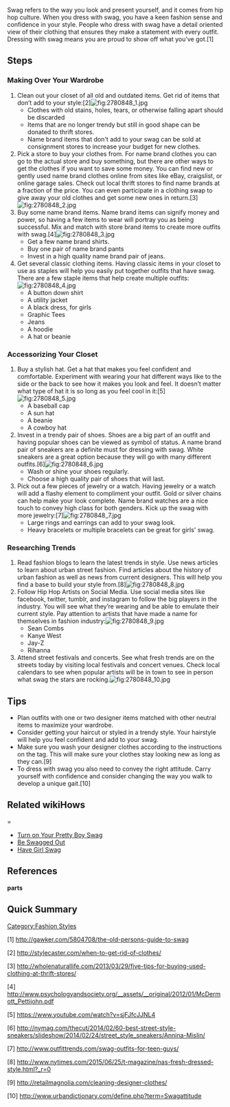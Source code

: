 Swag refers to the way you look and present yourself, and it comes from
hip hop culture. When you dress with swag, you have a keen fashion sense
and confidence in your style. People who dress with swag have a detail
oriented view of their clothing that ensures they make a statement with
every outfit. Dressing with swag means you are proud to show off what
you’ve got.[1]

## Steps

### Making Over Your Wardrobe

1.  Clean out your closet of all old and outdated items. Get rid of
    items that don’t add to your
    style:[2]![](2780848_1.jpg "fig:2780848_1.jpg")
    -   Clothes with old stains, holes, tears, or otherwise falling
        apart should be discarded
    -   Items that are no longer trendy but still in good shape can be
        donated to thrift stores.
    -   Name brand items that don't add to your swag can be sold at
        consignment stores to increase your budget for new clothes.
2.  Pick a store to buy your clothes from. For name brand clothes you
    can go to the actual store and buy something, but there are other
    ways to get the clothes if you want to save some money. You can find
    new or gently used name brand clothes online from sites like eBay,
    craigslist, or online garage sales. Check out local thrift stores to
    find name brands at a fraction of the price. You can even
    participate in a clothing swap to give away your old clothes and get
    some new ones in return.[3]![](2780848_2.jpg "fig:2780848_2.jpg")
3.  Buy some name brand items. Name brand items can signify money and
    power, so having a few items to wear will portray you as being
    successful. Mix and match with store brand items to create more
    outfits with swag.[4]![](2780848_3.jpg "fig:2780848_3.jpg")
    -   Get a few name brand shirts.
    -   Buy one pair of name brand pants
    -   Invest in a high quality name brand pair of jeans.
4.  Get several classic clothing items. Having classic items in your
    closet to use as staples will help you easily put together outfits
    that have swag. There are a few staple items that help create
    multiple outfits:![](2780848_4.jpg "fig:2780848_4.jpg")
    -   A button down shirt
    -   A utility jacket
    -   A black dress, for girls
    -   Graphic Tees
    -   Jeans
    -   A hoodie
    -   A hat or beanie

### Accessorizing Your Closet

1.  Buy a stylish hat. Get a hat that makes you feel confident and
    comfortable. Experiment with wearing your hat different ways like to
    the side or the back to see how it makes you look and feel. It
    doesn’t matter what type of hat it is so long as you feel cool in
    it:[5]![](2780848_5.jpg "fig:2780848_5.jpg")
    -   A baseball cap
    -   A sun hat
    -   A beanie
    -   A cowboy hat
2.  Invest in a trendy pair of shoes. Shoes are a big part of an outfit
    and having popular shoes can be viewed as symbol of status. A name
    brand pair of sneakers are a definite must for dressing with swag.
    White sneakers are a great option because they will go with many
    different outfits.[6]![](2780848_6.jpg "fig:2780848_6.jpg")
    -   Wash or shine your shoes regularly.
    -   Choose a high quality pair of shoes that will last.
3.  Pick out a few pieces of jewelry or a watch. Having jewelry or a
    watch will add a flashy element to compliment your outfit. Gold or
    silver chains can help make your look complete. Name brand watches
    are a nice touch to convey high class for both genders. Kick up the
    swag with more jewelry:[7]![](2780848_7.jpg "fig:2780848_7.jpg")
    -   Large rings and earrings can add to your swag look.
    -   Heavy bracelets or multiple bracelets can be great for girls'
        swag.

### Researching Trends

1.  Read fashion blogs to learn the latest trends in style. Use news
    articles to learn about urban street fashion. Find articles about
    the history of urban fashion as well as news from current designers.
    This will help you find a base to build your style
    from.[8]![](2780848_8.jpg "fig:2780848_8.jpg")
2.  Follow Hip Hop Artists on Social Media. Use social media sites like
    facebook, twitter, tumblr, and instagram to follow the big players
    in the industry. You will see what they’re wearing and be able to
    emulate their current style. Pay attention to artists that have made
    a name for themselves in fashion
    industry:![](2780848_9.jpg "fig:2780848_9.jpg")
    -   Sean Combs
    -   Kanye West
    -   Jay-Z
    -   Rihanna
3.  Attend street festivals and concerts. See what fresh trends are on
    the streets today by visiting local festivals and concert venues.
    Check local calendars to see when popular artists will be in town to
    see in person what swag the stars are
    rocking.![](2780848_10.jpg "fig:2780848_10.jpg")

## Tips

-   Plan outfits with one or two designer items matched with other
    neutral items to maximize your wardrobe.
-   Consider getting your haircut or styled in a trendy style. Your
    hairstyle will help you feel confident and add to your swag.
-   Make sure you wash your designer clothes according to the
    instructions on the tag. This will make sure your clothes stay
    looking new as long as they can.[9]
-   To dress with swag you also need to convey the right attitude. Carry
    yourself with confidence and consider changing the way you walk to
    develop a unique gait.[10]

## Related wikiHows

=

-   [Turn on Your Pretty Boy
    Swag](Turn_on_Your_Pretty_Boy_Swag "wikilink")
-   [Be Swagged Out](Be_Swagged_Out "wikilink")
-   [Have Girl Swag](Have_Girl_Swag "wikilink")

## References

__parts__

## Quick Summary

[Category:Fashion Styles](Category:Fashion_Styles "wikilink")

[1] <http://gawker.com/5804708/the-old-persons-guide-to-swag>

[2] <http://stylecaster.com/when-to-get-rid-of-clothes/>

[3] <http://wholenaturallife.com/2013/03/29/five-tips-for-buying-used-clothing-at-thrift-stores/>

[4] <http://www.psychologyandsociety.org/__assets/__original/2012/01/McDermott_Pettijohn.pdf>

[5] <https://www.youtube.com/watch?v=sjFJfcJJNL4>

[6] <http://nymag.com/thecut/2014/02/60-best-street-style-sneakers/slideshow/2014/02/24/street_style_sneakers/Annina-Mislin/>

[7] <http://www.outfittrends.com/swag-outfits-for-teen-guys/>

[8] <http://www.nytimes.com/2015/06/25/t-magazine/nas-fresh-dressed-style.html?_r=0>

[9] <http://retailmagnolia.com/cleaning-designer-clothes/>

[10] <http://www.urbandictionary.com/define.php?term=Swagattitude>